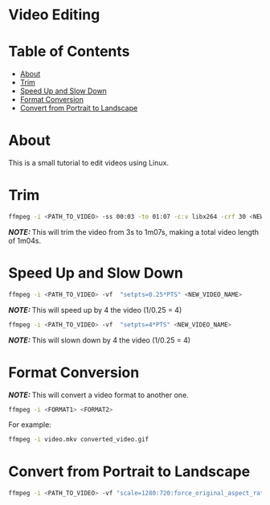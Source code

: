 # Video Editing

# Table of Contents
 - [About](#about)
 - [Trim](#trim)
 - [Speed Up and Slow Down](#speed-up-and-slow-down)
 - [Format Conversion](#format-conversion)
 - [Convert from Portrait to Landscape](#convert-from-portrait-to-landscape)
 
# About 

This is a small tutorial to edit videos using Linux.

# Trim 

```bash
ffmpeg -i <PATH_TO_VIDEO> -ss 00:03 -to 01:07 -c:v libx264 -crf 30 <NEW_VIDEO_NAME>
```
**<em>NOTE: </em>** This will trim the video from 3s to 1m07s, making a total video length of 1m04s.

# Speed Up and Slow Down

```bash
ffmpeg -i <PATH_TO_VIDEO> -vf  "setpts=0.25*PTS" <NEW_VIDEO_NAME>
```
**<em>NOTE: </em>** This will speed up by 4 the video (1/0.25 = 4)

```bash
ffmpeg -i <PATH_TO_VIDEO> -vf  "setpts=4*PTS" <NEW_VIDEO_NAME>
```
**<em>NOTE: </em>** This will slown down by 4 the video (1/0.25 = 4)

# Format Conversion

**<em>NOTE: </em>** This will convert a video format to another one. 

```bash
ffmpeg -i <FORMAT1> <FORMAT2>
```

For example:

```bash
ffmpeg -i video.mkv converted_video.gif
```


# Convert from Portrait to Landscape

```bash
ffmpeg -i <PATH_TO_VIDEO> -vf "scale=1280:720:force_original_aspect_ratio=decrease,pad=1280:720:-1:-1:color=black" <NEW_VIDEO_NAME>
```